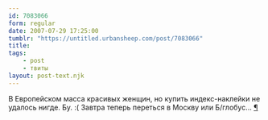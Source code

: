 ```yaml
---
id: 7083066
form: regular
date: 2007-07-29 17:25:00
tumblr: "https://untitled.urbansheep.com/post/7083066"
title:
tags:
    - post
    - твиты
layout: post-text.njk
---
```


<p>В Европейском масса красивых женщин, но купить индекс-наклейки не удалось нигде. Бу. :( Завтра теперь переться в Москву или Б/глобус&hellip; <a href="http://twitter.com/urbansheep/statuses/174670242">¶</a></p>

